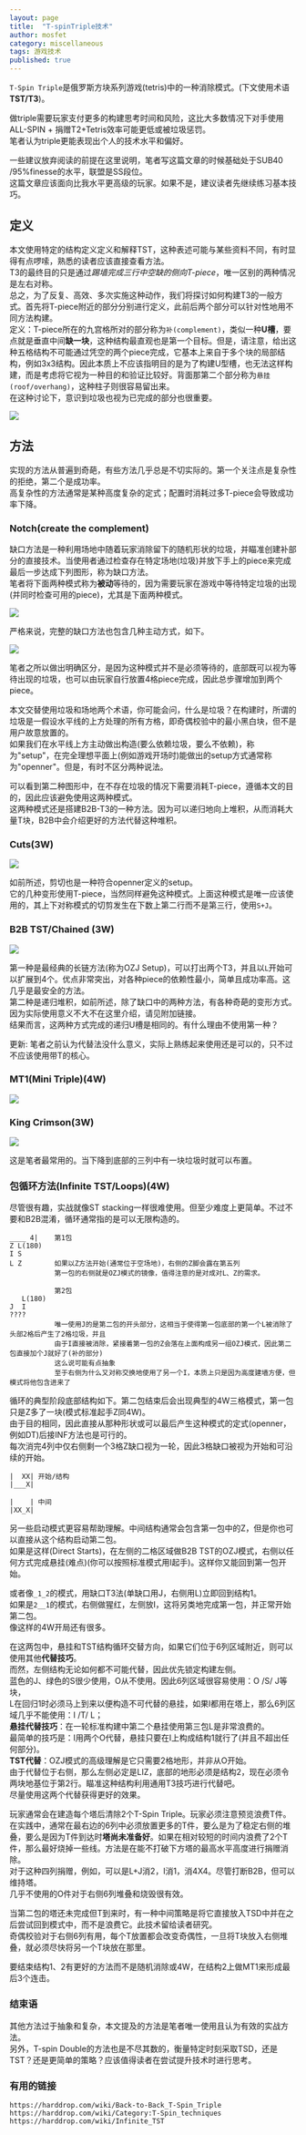 ```yaml
---
layout: page
title:  "T-spinTriple技术"
author: mosfet
category: miscellaneous
tags: 游戏技术
published: true
---
```


`T-Spin Triple`是俄罗斯方块系列游戏(tetris)中的一种消除模式。(下文使用术语**TST/T3**)。  

做triple需要玩家支付更多的构建思考时间和风险，这比大多数情况下对手使用ALL-SPIN + 捐赠T2+Tetris效率可能更低或被垃圾惩罚。  
笔者认为triple更能表现出个人的技术水平和偏好。  

一些建议放弃阅读的前提在这里说明，笔者写这篇文章的时候基础处于SUB40 /95%finesse的水平，联盟是SS段位。  
这篇文章应该面向比我水平更高级的玩家。如果不是，建议读者先继续练习基本技巧。    

## 定义
本文使用特定的结构定义定义和解释TST，这种表述可能与某些资料不同，有时显得有点啰嗦，熟悉的读者应该直接查看方法。  
T3的最终目的只是通过*踢墙完成三行中空缺的侧向T-piece*，唯一区别的两种情况是左右对称。  
总之，为了反复、高效、多次实施这种动作，我们将探讨如何构建T3的一般方式。首先将T-piece附近的部分分别进行定义，此前后两个部分可以针对性地用不同方法构建。  
定义：T-piece所在的九宫格所对的部分称为`补(complement)`，类似一种**U槽**，要点就是垂直中间**缺一块**，这种结构最直观也是第一个目标。但是，请注意，给出这种五格结构不可能通过凭空的两个piece完成，它基本上来自于多个块的局部结构，例如3x3结构。因此本质上不应该指明目的是为了构建U型槽，也无法这样构建，而是考虑将它视为一种目的和验证比较好。背面那第二个部分称为`悬挂(roof/overhang)`，这种柱子则很容易留出来。  
在这种讨论下，意识到垃圾也视为已完成的部分也很重要。  

<div class="x gr txac">
  <div class="x la flex mg0">
    <div class="x la item-auto pd0">
      <img src="/assets/g/1-1.png">
    </div>
  </div>
  <p></p>
</div>

## 方法
实现的方法从普遍到奇葩，有些方法几乎总是不切实际的。第一个关注点是复杂性的拒绝，第二个是成功率。  
高复杂性的方法通常是某种高度复杂的定式；配置时消耗过多T-piece会导致成功率下降。  

### Notch(create the complement)
缺口方法是一种利用场地中随着玩家消除留下的随机形状的垃圾，并瞄准创建补部分的直接技术。当使用者通过检查存在特定场地(垃圾)并放下手上的piece来完成最后一步达成下列图形，称为缺口方法。  
笔者将下面两种模式称为**被动**等待的，因为需要玩家在游戏中等待特定垃圾的出现(并同时检查可用的piece)，尤其是下面两种模式。  
<div class="x gr txac">
  <div class="x la flex mg0">
    <div class="x la item-auto pd0">
      <img src="/assets/g/1-2.png">
    </div>
  </div>
  <p></p>
</div>

严格来说，完整的缺口方法也包含几种主动方式，如下。  
<div class="x gr txac">
  <div class="x la flex mg0">
    <div class="x la item-auto pd0">
      <img src="/assets/g/1-3.png">
    </div>
  </div>
  <p></p>
</div>
笔者之所以做出明确区分，是因为这种模式并不是必须等待的，底部既可以视为等待出现的垃圾，也可以由玩家自行放置4格piece完成，因此总步骤增加到两个piece。  

本文交替使用垃圾和场地两个术语，你可能会问，什么是垃圾？在构建时，所谓的垃圾是一假设水平线的上方处理的所有方格，即奇偶校验中的最小黑白块，但不是用户故意放置的。  
如果我们在水平线上方主动做出构造(要么依赖垃圾，要么不依赖)，称为"setup"，在完全理想平面上(例如游戏开场时)能做出的setup方式通常称为"openner"。但是，有时不区分两种说法。  

可以看到第二种图形中，在不存在垃圾的情况下需要消耗T-piece，遵循本文的目的，因此应该避免使用这两种模式。  
这两种模式还是搭建B2B-T3的一种方法。因为可以递归地向上堆积，从而消耗大量T块，B2B中会介绍更好的方法代替这种堆积。  

### Cuts(3W)
<div class="x gr txac">
  <div class="x la flex mg0">
    <div class="x la item-auto pd0">
      <img src="/assets/g/1-4.png">
    </div>
  </div>
  <p></p>
</div>

如前所述，剪切也是一种符合openner定义的setup。  
它的几种变形使用T-piece，当然同样避免这种模式。上面这种模式是唯一应该使用的，其上下对称模式的切剪发生在下数上第二行而不是第三行，使用`S+J`。  

### B2B TST/Chained (3W)
<div class="x gr txac">
  <div class="x la flex mg0">
    <div class="x la item-auto pd0">
      <img src="/assets/g/1-5.png">
    </div>
  </div>
  <p></p>
</div>

第一种是最经典的长链方法(称为OZJ Setup)，可以打出两个T3，并且以`L`开始可以扩展到4个。优点非常突出，对各种piece的依赖性最小，简单且成功率高。这几乎是最安全的方法。  
第二种是递归堆积，如前所述，除了缺口中的两种方法，有各种奇葩的变形方式。因为实际使用意义不大不在这里介绍，请见附加链接。  
结果而言，这两种方式完成的递归U槽是相同的。有什么理由不使用第一种？  

更新: 笔者之前认为代替法没什么意义，实际上熟练起来使用还是可以的，只不过不应该使用带T的核心。  

### MT1(Mini Triple)(4W)
<div class="x gr txac">
  <div class="x la flex mg0">
    <div class="x la item-auto pd0">
      <img src="/assets/g/1-6.png">
    </div>
  </div>
  <p></p>
</div>

### King Crimson(3W)
<div class="x gr txac">
  <div class="x la flex mg0">
    <div class="x la item-auto pd0">
      <img src="/assets/g/1-7.png">
    </div>
  </div>
  <p></p>
</div>

这是笔者最常用的。当下降到底部的三列中有一块垃圾时就可以布置。  

### 包循环方法(Infinite TST/Loops)(4W)
尽管很有趣，实战就像ST stacking一样很难使用。但至少难度上更简单。不过不要和B2B混淆，循环通常指的是可以无限构造的。  
```
____ 4|    第1包
Z L(180)        
I S
L Z        如果以Z方法开始(通常位于空场地)，右侧的Z脚会露在第五列
           第一包的右侧就是OZJ模式的镜像，值得注意的是对成对L、Z的需求。

           第2包
   L(180)
J  I
????
           唯一使用J的是第二包的开头部分，这相当于使得第一包底部的第一个L被消除了头部2格后产生了2格垃圾，并且
           由于I直接被消除，紧接着第一包的Z会落在上面构成另一组OZJ模式，因此第二包直接加个J就好了(补的部分)
           这么说可能有点抽象
           至于右侧为什么又对称交换地使用了另一个I，本质上只是因为高度建墙方便，但模式将他包含进来了
```
循环的典型阶段底部结构如下。第二包结束后会出现典型的4W三格模式，第一包只是Z多了一块(模式标准起手Z同4W)。  
由于目的相同，因此直接从那种形状或可以最后产生这种模式的定式(openner，例如DT)后接INF方法也是可行的。  
每次消完4列中仅右侧剩一个3格Z缺口视为一轮，因此3格缺口被视为开始和可沿续的开始。  
```
|  XX| 开始/结构
|___X|

|    | 中间 
|XX_X|
```

另一些启动模式更容易帮助理解。中间结构通常会包含第一包中的Z，但是你也可以直接从这个结构启动第二包。  
如果是这样(Direct Starts)，在左侧的二格区域做B2B TST的OZJ模式，右侧以任何方式完成悬挂(难点)(你可以按照标准模式用I起手)。这样你又能回到第一包开始。  

或者像`_1_2`的模式，用缺口T3法(单缺口用J，右侧用L)立即回到结构1。  
如果是`2__1`的模式，右侧做猩红，左侧放I，这将另类地完成第一包，并正常开始第二包。  
像这样的4W开局还有很多。  

在这两包中，悬挂和TST结构循环交替方向，如果它们位于6列区域附近，则可以使用其他**代替技巧**。  
而然，左侧结构无论如何都不可能代替，因此优先锁定构建左侧。  
蓝色的J、绿色的S很少使用，O从不使用。因此6列区域很容易使用：O /S/ J等块，  
L在回归1时必须马上到来以便构造不可代替的悬挂，如果I都用在塔上，那么6列区域几乎不能使用：I /T/ L；  
**悬挂代替技巧**：在一轮标准构建中第二个悬挂使用第三包L是非常浪费的。  
最简单的技巧是：I用两个O代替，悬挂只要在I上构成结构1就行了(并且不超出任何部分)。  
**TST代替**：OZJ模式的高级理解是它只需要2格地形，并非从O开始。  
由于代替位于右侧，那么左侧必定是LIZ，底部的地形必须是结构2，现在必须令两块地基位于第2行。瞄准这种结构利用通用T3技巧进行代替吧。  
尽量使用这两个代替获得更好的效果。  

玩家通常会在建造每个塔后清除2个T-Spin Triple。玩家必须注意预览浪费T件。  
在实践中，通常在最右边的6列中必须放置更多的T件，要么是为了稳定右侧的堆叠，要么是因为T件到达时**塔尚未准备好**。如果在相对较短的时间内浪费了2个T 件，那么最好烧掉一些线。方法是在能不打破下方塔的最高水平高度进行捐赠消除。  
对于这种四列捐赠，例如，可以是L+J消2，I消1，消4X4。尽管打断B2B，但可以维持塔。  
几乎不使用的O件对于右侧6列堆叠和烧毁很有效。  

当第二包的塔还未完成但T到来时，有一种中间策略是将它直接放入TSD中并在之后尝试回到模式中，而不是浪费它。此技术留给读者研究。  
奇偶校验对于右侧6列有用，每个T放置都会改变奇偶性，一旦将T块放入右侧堆叠，就必须尽快将另一个T块放在那里。  

要结束结构1、2有更好的方法而不是随机消除或4W，在结构2上做MT1来形成最后3个连击。  

### 结束语
其他方法过于抽象和复杂，本文提及的方法是笔者唯一使用且认为有效的实战方法。  
另外，T-spin Double的方法也是不尽其数的，衡量特定时刻采取TSD，还是TST？还是更简单的策略？应该值得读者在尝试提升技术时进行思考。  

### 有用的链接
```
https://harddrop.com/wiki/Back-to-Back_T-Spin_Triple
https://harddrop.com/wiki/Category:T-Spin_techniques
https://harddrop.com/wiki/Infinite_TST
```